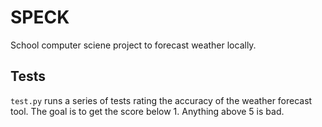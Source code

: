 # SPECK
School computer sciene project to forecast weather locally.

Tests
-----
`test.py` runs a series of tests rating the accuracy of the weather forecast tool. The goal is to get the score below 1. Anything above 5 is bad.
